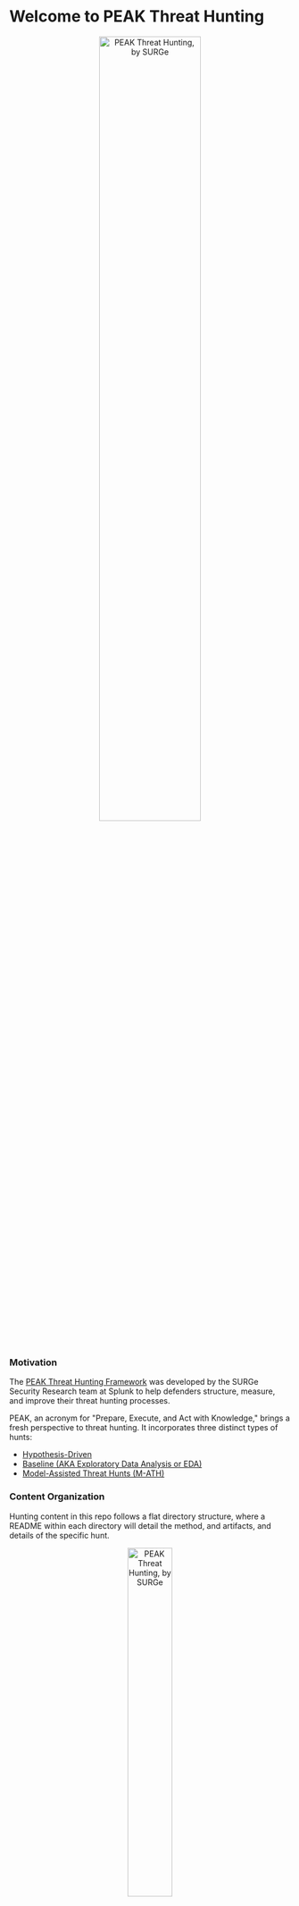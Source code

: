 # Welcome to PEAK Threat Hunting

<div style="text-align: center;">
<img src="https://www.splunk.com/content/dam/splunk-blogs/images/en_us/2023/05/fetterman-peak.png" alt="PEAK Threat Hunting, by SURGe" style="width: 60%;">
</div>


### Motivation
The <a href="https://www.splunk.com/en_us/blog/security/peak-threat-hunting-framework.html" target="_blank"> PEAK Threat Hunting Framework</a> was developed by the SURGe Security Research team at Splunk to help defenders structure, measure, and improve their threat hunting processes. 

PEAK, an acronym for "Prepare, Execute, and Act with Knowledge," brings a fresh perspective to threat hunting. It incorporates three distinct types of hunts:

- <a href="https://www.splunk.com/en_us/blog/security/peak-hypothesis-driven-threat-hunting.html" target="_blank">Hypothesis-Driven</a>
- <a href="https://www.splunk.com/en_us/blog/security/peak-baseline-hunting.html" target="_blank">Baseline (AKA Exploratory Data Analysis or EDA)</a>
- <a href="https://www.splunk.com/en_us/blog/security/peak-framework-math-model-assisted-threat-hunting.html" target="_blank">Model-Assisted Threat Hunts (M-ATH)</a>

### Content Organization

Hunting content in this repo follows a flat directory structure, where a README within each directory will detail the method, and artifacts, and details of the specific hunt.

<div style="text-align: center;">
<img src="https://www.splunk.com/content/dam/splunk2/en_us/images/resources/security-strike-campaign/splunk-surge.png" alt="PEAK Threat Hunting, by SURGe" style="width: 40%;">
</div>
